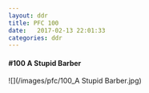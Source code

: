 ```yaml
---
layout: ddr
title: PFC 100
date:   2017-02-13 22:01:33
categories: ddr
---
```


#### **#100** A Stupid Barber
![](/images/pfc/100_A Stupid Barber.jpg)
